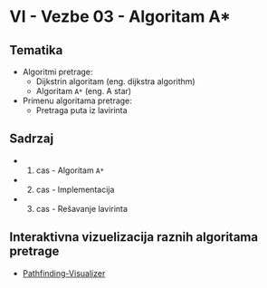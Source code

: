 # VI - Vezbe 03 - Algoritam A\*

## Tematika
- Algoritmi pretrage:
    - Dijkstrin algoritam (eng. dijkstra algorithm)
    - Algoritam `A*` (eng. A star)
- Primenu algoritama pretrage:
    - Pretraga puta iz lavirinta

## Sadrzaj
- 1. cas - Algoritam `A*`
- 2. cas - Implementacija
- 3. cas - Rešavanje lavirinta

## Interaktivna vizuelizacija raznih algoritama pretrage
- [Pathfinding-Visualizer](https://clementmihailescu.github.io/Pathfinding-Visualizer/)

